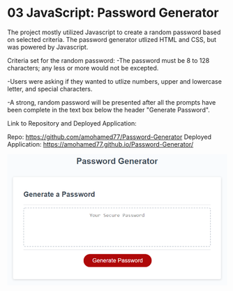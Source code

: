 # 03 JavaScript: Password Generator

The project mostly utilized Javascript to create a random password based on selected criteria. The password generator utlized HTML and CSS, but was powered by Javascript.

Criteria set for the random password:
-The password must be 8 to 128 characters; any less or more would not be excepted.

-Users were asking if they wanted to utlize numbers, upper and lowercase letter, and special characters.

-A strong, random password will be presented after all the prompts have been complete in the text box below the header "Generate Password". 


 Link to Repository and Deployed Application:

 Repo: https://github.com/amohamed77/Password-Generator
 Deployed Application: https://amohamed77.github.io/Password-Generator/



![screenshot.png](./Assets/screenshot.png)
